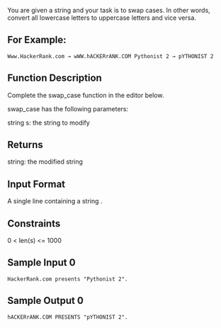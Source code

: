 You are given a string and your task is to swap cases. In other words, convert all lowercase letters to uppercase letters and vice versa.

## For Example:

`Www.HackerRank.com → wWW.hACKERrANK.COM
Pythonist 2 → pYTHONIST 2` <br/>

## Function Description

Complete the swap_case function in the editor below.

swap_case has the following parameters:

string s: the string to modify
## Returns

string: the modified string

## Input Format
A single line containing a string .

## Constraints
0 < len(s) <= 1000

## Sample Input 0
`HackerRank.com presents "Pythonist 2".`

## Sample Output 0
`hACKERrANK.COM PRESENTS "pYTHONIST 2".`